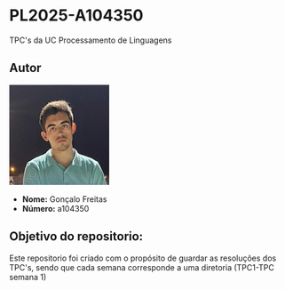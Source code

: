 # PL2025-A104350
TPC's da UC Processamento de Linguagens 
## Autor
![Imagem](bart.png)
- **Nome:** Gonçalo Freitas  
- **Número:** a104350

## Objetivo do repositorio: 
Este repositorio foi criado com o propósito de guardar as resoluções dos TPC's, sendo que cada semana corresponde a uma diretoria (TPC1-TPC semana 1)
